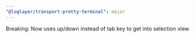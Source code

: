 ```yaml
---
"@loglayer/transport-pretty-terminal": major
---
```


Breaking: Now uses up/down instead of tab key to get into selection view
